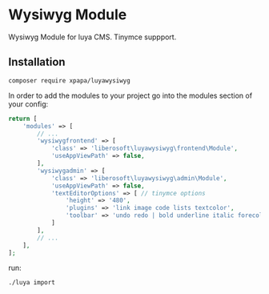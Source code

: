# Wysiwyg Module
 
Wysiwyg Module for luya CMS. Tinymce suppport.
 
## Installation

```shell
composer require xpapa/luyawysiwyg
```

In order to add the modules to your project go into the modules section of your config:

```php
return [
    'modules' => [
        // ...
        'wysiwygfrontend' => [
            'class' => 'liberosoft\luyawysiwyg\frontend\Module',
            'useAppViewPath' => false,
        ],
        'wysiwygadmin' => [
            'class' => 'liberosoft\luyawysiwyg\admin\Module',
            'useAppViewPath' => false,
            'textEditorOptions' => [ // tinymce options
                'height' => '480',
                'plugins' => 'link image code lists textcolor',
                'toolbar' => 'undo redo | bold underline italic forecolor backcolor | alignleft aligncenter alignright alignjustify | numlist bullist outdent indent | removeformat | code'
            ]
        ],
        // ...
    ],
];
```

run:
```shell
./luya import
```
